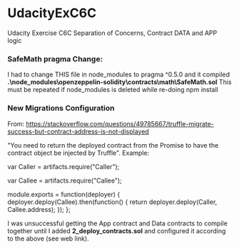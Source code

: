 # UdacityExC6C #
Udacity Exercise C6C Separation of Concerns, Contract DATA and APP logic

### SafeMath pragma Change: ###
I had to change THIS file in node_modules to pragma ^0.5.0 and it compiled
 **.\node_modules\openzeppelin-solidity\contracts\math\SafeMath.sol**
This must be repeated if node_modules is deleted while re-doing npm install

### New Migrations Configuration ###
From: https://stackoverflow.com/questions/49785667/truffle-migrate-success-but-contract-address-is-not-displayed

"You need to return the  deployed contract from the Promise to have the contract object be injected by Truffle". Example:

var Caller = artifacts.require("Caller");

var Callee = artifacts.require("Callee");

module.exports = function(deployer) {
  deployer.deploy(Callee).then(function() {
    return deployer.deploy(Caller, Callee.address);
  });
};
 
I was unsuccessful getting the App contract and Data contracts to compile together until I added **2_deploy_contracts.sol** and configured it according to the above (see web link).



